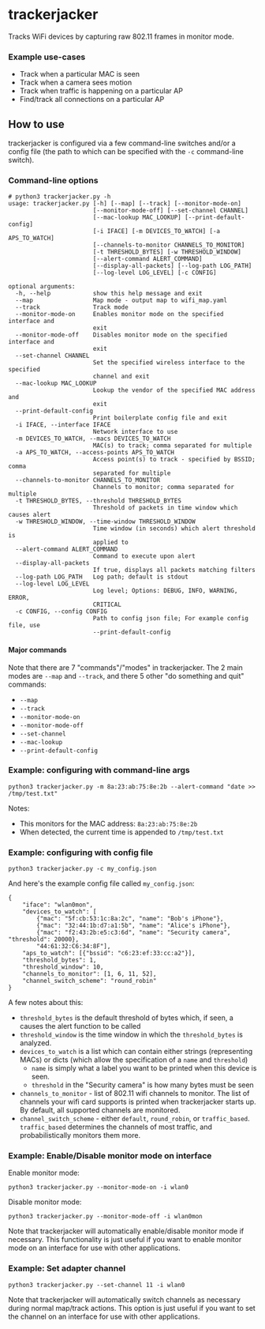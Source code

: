 # trackerjacker

Tracks WiFi devices by capturing raw 802.11 frames in monitor mode.

### Example use-cases

* Track when a particular MAC is seen
* Track when a camera sees motion
* Track when traffic is happening on a particular AP
* Find/track all connections on a particular AP

## How to use

trackerjacker is configured via a few command-line switches and/or a config file (the path to which can be specified with the `-c` command-line switch).

### Command-line options

```
# python3 trackerjacker.py -h
usage: trackerjacker.py [-h] [--map] [--track] [--monitor-mode-on]
                        [--monitor-mode-off] [--set-channel CHANNEL]
                        [--mac-lookup MAC_LOOKUP] [--print-default-config]
                        [-i IFACE] [-m DEVICES_TO_WATCH] [-a APS_TO_WATCH]
                        [--channels-to-monitor CHANNELS_TO_MONITOR]
                        [-t THRESHOLD_BYTES] [-w THRESHOLD_WINDOW]
                        [--alert-command ALERT_COMMAND]
                        [--display-all-packets] [--log-path LOG_PATH]
                        [--log-level LOG_LEVEL] [-c CONFIG]

optional arguments:
  -h, --help            show this help message and exit
  --map                 Map mode - output map to wifi_map.yaml
  --track               Track mode
  --monitor-mode-on     Enables monitor mode on the specified interface and
                        exit
  --monitor-mode-off    Disables monitor mode on the specified interface and
                        exit
  --set-channel CHANNEL
                        Set the specified wireless interface to the specified
                        channel and exit
  --mac-lookup MAC_LOOKUP
                        Lookup the vendor of the specified MAC address and
                        exit
  --print-default-config
                        Print boilerplate config file and exit
  -i IFACE, --interface IFACE
                        Network interface to use
  -m DEVICES_TO_WATCH, --macs DEVICES_TO_WATCH
                        MAC(s) to track; comma separated for multiple
  -a APS_TO_WATCH, --access-points APS_TO_WATCH
                        Access point(s) to track - specified by BSSID; comma
                        separated for multiple
  --channels-to-monitor CHANNELS_TO_MONITOR
                        Channels to monitor; comma separated for multiple
  -t THRESHOLD_BYTES, --threshold THRESHOLD_BYTES
                        Threshold of packets in time window which causes alert
  -w THRESHOLD_WINDOW, --time-window THRESHOLD_WINDOW
                        Time window (in seconds) which alert threshold is
                        applied to
  --alert-command ALERT_COMMAND
                        Command to execute upon alert
  --display-all-packets
                        If true, displays all packets matching filters
  --log-path LOG_PATH   Log path; default is stdout
  --log-level LOG_LEVEL
                        Log level; Options: DEBUG, INFO, WARNING, ERROR,
                        CRITICAL
  -c CONFIG, --config CONFIG
                        Path to config json file; For example config file, use
                        --print-default-config
```

#### Major commands

Note that there are 7 "commands"/"modes" in trackerjacker. The 2 main modes are `--map` and `--track`, and there 5 other "do something and quit" commands:

* `--map`
* `--track`
* `--monitor-mode-on`
* `--monitor-mode-off`
* `--set-channel`
* `--mac-lookup`
* `--print-default-config`

### Example: configuring with command-line args

    python3 trackerjacker.py -m 8a:23:ab:75:8e:2b --alert-command "date >> /tmp/test.txt"

Notes:
* This monitors for the MAC address: `8a:23:ab:75:8e:2b`
* When detected, the current time is appended to `/tmp/test.txt`

### Example: configuring with config file

	python3 trackerjacker.py -c my_config.json

And here's the example config file called `my_config.json`:

```
{
    "iface": "wlan0mon",
    "devices_to_watch": [
        {"mac": "5f:cb:53:1c:8a:2c", "name": "Bob's iPhone"},
        {"mac": "32:44:1b:d7:a1:5b", "name": "Alice's iPhone"},
        {"mac": "f2:43:2b:e5:c3:6d", "name": "Security camera", "threshold": 20000},
        "44:61:32:C6:34:8F"],
    "aps_to_watch": [{"bssid": "c6:23:ef:33:cc:a2"}],
    "threshold_bytes": 1,
    "threshold_window": 10,
    "channels_to_monitor": [1, 6, 11, 52],
    "channel_switch_scheme": "round_robin"
}
```

A few notes about this:
* `threshold_bytes` is the default threshold of bytes which, if seen, a causes the alert function to be called
* `threshold_window` is the time window in which the `threshold_bytes` is analyzed.
* `devices_to_watch` is a list which can contain either strings (representing MACs) or dicts (which allow the specification of a `name` and `threshold`)
	- `name` is simply what a label you want to be printed when this device is seen.
	- `threshold` in the "Security camera" is how many bytes must be seen
* `channels_to_monitor` - list of 802.11 wifi channels to monitor. The list of channels your wifi card supports is printed when trackerjacker starts up. By default, all supported channels are monitored.
* `channel_switch_scheme` - either `default`, `round_robin`, or `traffic_based`. `traffic_based` determines the channels of most traffic, and probabilistically monitors them more.

### Example: Enable/Disable monitor mode on interface

Enable monitor mode:

    python3 trackerjacker.py --monitor-mode-on -i wlan0

Disable monitor mode:

    python3 trackerjacker.py --monitor-mode-off -i wlan0mon

Note that trackerjacker will automatically enable/disable monitor mode if necessary. This functionality is just useful if you want to enable monitor mode on an interface for use with other applications.

### Example: Set adapter channel

    python3 trackerjacker.py --set-channel 11 -i wlan0

Note that trackerjacker will automatically switch channels as necessary during normal map/track actions. This option is just useful if you want to set the channel on an interface for use with other applications.

